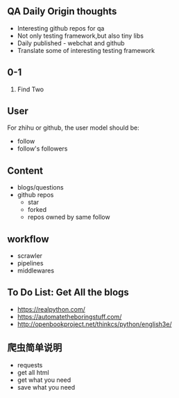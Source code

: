 ## QA Daily Origin thoughts

- Interesting github repos for qa 
- Not only testing framework,but also tiny libs
- Daily published - webchat and github
- Translate some of interesting testing framework

## 0-1

1. Find Two 
## User

For zhihu or github, the user model should be:

- follow
- follow's followers

## Content

- blogs/questions
- github repos
  * star
  * forked
  * repos owned by same follow


## workflow

- scrawler
- pipelines
- middlewares


## To Do List: Get All the blogs

- https://realpython.com/
- https://automatetheboringstuff.com/
- http://openbookproject.net/thinkcs/python/english3e/

## 爬虫简单说明

- requests
- get all html
- get what you need
- save what you need
